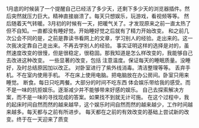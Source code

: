 1月底的时候装了一个提醒自己已经活了多少天，还剩下多少天的浏览器插件。然后突然就压力巨大。精神直接崩溃了。每天只想娱乐，玩游戏，看视频等等。
然后随着天气转暖。3月初的时候有一天，把暖气关了。才发现原来之前一直太热了但不自知。一直都没有睡好觉。开始睡好觉之后就有了精力开始改变。
和之前几次公会不同的是，之前是靠读书看网上的文章，学习别人的经验。走出来的。这一次我决定靠自己走出来。不再去学别人的经验。
事实证明这样的选择是对的，虽然速度改变的很慢，但是很稳定，很稳固。那我知道是怎么样改变的，我能够自己去改进这种改变。
一些显著的改变，包括
	注意温度。保证每天的睡眠质量。没睡好，及时总结原因加以改正。
	对卧室进行了紫外线消毒。清洁整理等等。
	丢弃手机。不在室内使用手机。
	不在床上使用电脑。把电脑放在办公房间。卧室只用来睡觉。
	断食。每日只吃两餐。大部分的时间不吃东西
	体会娱乐带给我的感受。而不是一味的抗拒娱乐。逐渐减少并不能够带来好感的娱乐。
	自己去探索解决方案，而不是一味的寻找现成的答案。如果找不到就无计可施。
在这个过程中，我的起床时间自然而然的越来越早，这个娱乐时间自然而然的越来越少，工作时间越来越多。每天都与之前有所进步。
每天都在之前的有效改变的基础上尝试新的改变。终于在一天迎来了质变